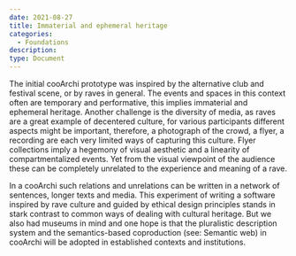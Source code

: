 ```yaml
---
date: 2021-08-27
title: Immaterial and ephemeral heritage
categories:
  - Foundations
description: 
type: Document
---
```

The initial cooArchi prototype was inspired by the alternative club and festival scene, or by raves in general. The events and spaces in this context often are temporary and performative, this implies immaterial and ephemeral heritage. Another challenge is the diversity of media, as raves are a great example of decentered culture, for various participants different aspects might be important, therefore, a photograph of the crowd, a flyer, a recording are each very limited ways of capturing this culture. Flyer collections imply a hegemony of visual aesthetic and a linearity of compartmentalized events. Yet from the visual viewpoint of the audience these can be completely unrelated to the experience and meaning of a rave. 

In a cooArchi such relations and unrelations can be written in a network of sentences, longer texts and media. This experiment of writing a software inspired by rave culture and guided by ethical design principles stands in stark contrast to common ways of dealing with cultural heritage. But we also had museums in mind and one hope is that the pluralistic description system and the semantics-based coproduction (see: Semantic web) in cooArchi will be adopted in established contexts and institutions.
